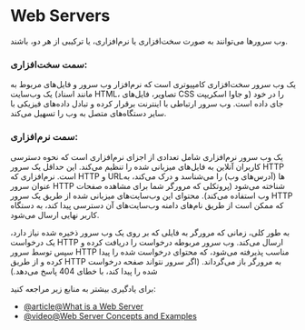 # Web Servers

وب سرورها می‌توانند به صورت سخت‌افزاری یا نرم‌افزاری، یا ترکیبی از هر دو، باشند.

### سمت سخت‌افزاری:

یک وب سرور سخت‌افزاری کامپیوتری است که نرم‌افزار وب سرور و فایل‌های مربوط به یک وب‌سایت (مانند اسناد HTML، تصاویر، فایل‌های CSS و جاوا اسکریپت) را در خود جای داده است. وب سرور ارتباطی با اینترنت برقرار کرده و تبادل داده‌های فیزیکی با سایر دستگاه‌های متصل به وب را تسهیل می‌کند.

### سمت نرم‌افزاری:

یک وب سرور نرم‌افزاری شامل تعدادی از اجزای نرم‌افزاری است که نحوه دسترسی کاربران آنلاین به فایل‌های میزبانی شده را تنظیم می‌کند. این حداقل یک سرور HTTP است. نرم‌افزاری که HTTP و URLها (آدرس‌های وب) را می‌شناسد و درک می‌کند، به عنوان سرور HTTP شناخته می‌شود (پروتکلی که مرورگر شما برای مشاهده صفحات وب استفاده می‌کند). محتوای این وب‌سایت‌های میزبانی شده از طریق یک سرور HTTP که ممکن است از طریق نام‌های دامنه وب‌سایت‌های آن دسترسی پیدا کند، به دستگاه کاربر نهایی ارسال می‌شود.

به طور کلی، زمانی که مرورگر به فایلی که بر روی یک وب سرور ذخیره شده نیاز دارد، یک درخواست HTTP ارسال می‌کند. وب سرور مربوطه درخواست را دریافت کرده و سپس توسط سرور HTTP مناسب پذیرفته می‌شود، که محتوای درخواست شده را پیدا کرده و از طریق HTTP به مرورگر باز می‌گرداند. (اگر سرور نتواند صفحه درخواست شده را پیدا کند، با خطای 404 پاسخ می‌دهد.)

برای یادگیری بیشتر به منابع زیر مراجعه کنید:

- [@article@What is a Web Server](https://developer.mozilla.org/en-US/docs/Learn/Common_questions/What_is_a_web_server)
- [@video@Web Server Concepts and Examples](https://youtu.be/9J1nJOivdyw)
